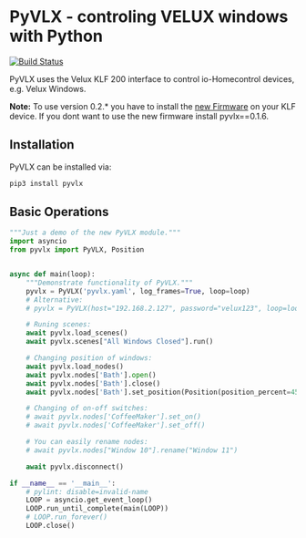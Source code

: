PyVLX - controling VELUX windows with Python
============================================

[![Build Status](https://travis-ci.org/Julius2342/pyvlx.svg?branch=master)](https://travis-ci.org/Julius2342/pyvlx)

PyVLX uses the Velux KLF 200 interface to control io-Homecontrol devices, e.g. Velux Windows.

**Note:** To use version 0.2.\* you have to install the [new Firmware](https://www.velux.com/api/klf200) on your KLF device. If you dont want to use the new firmware install pyvlx==0.1.6.

Installation
------------

PyVLX can be installed via:

```bash
pip3 install pyvlx
```

Basic Operations
----------------

```python
"""Just a demo of the new PyVLX module."""
import asyncio
from pyvlx import PyVLX, Position


async def main(loop):
    """Demonstrate functionality of PyVLX."""
    pyvlx = PyVLX('pyvlx.yaml', log_frames=True, loop=loop)
    # Alternative:
    # pyvlx = PyVLX(host="192.168.2.127", password="velux123", loop=loop)

    # Runing scenes:
    await pyvlx.load_scenes()
    await pyvlx.scenes["All Windows Closed"].run()

    # Changing position of windows:
    await pyvlx.load_nodes()
    await pyvlx.nodes['Bath'].open()
    await pyvlx.nodes['Bath'].close()
    await pyvlx.nodes['Bath'].set_position(Position(position_percent=45))

    # Changing of on-off switches:
    # await pyvlx.nodes['CoffeeMaker'].set_on()
    # await pyvlx.nodes['CoffeeMaker'].set_off()

    # You can easily rename nodes:
    # await pyvlx.nodes["Window 10"].rename("Window 11")

    await pyvlx.disconnect()

if __name__ == '__main__':
    # pylint: disable=invalid-name
    LOOP = asyncio.get_event_loop()
    LOOP.run_until_complete(main(LOOP))
    # LOOP.run_forever()
    LOOP.close()
```


